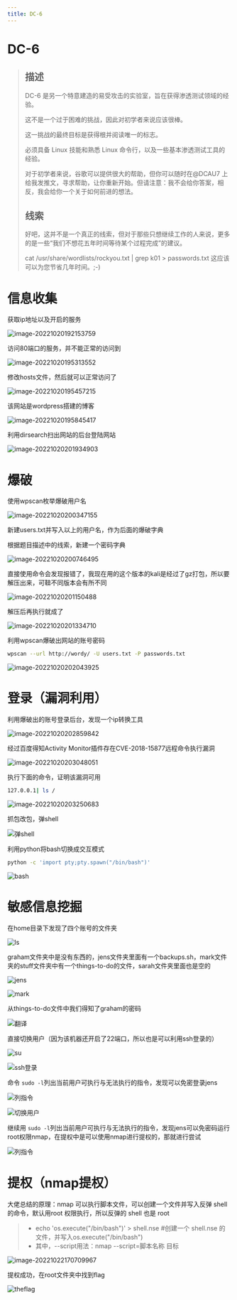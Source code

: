 ```yaml
---
title: DC-6
---
```

# DC-6

> ## 描述
>
> DC-6 是另一个特意建造的易受攻击的实验室，旨在获得渗透测试领域的经验。
>
> 这不是一个过于困难的挑战，因此对初学者来说应该很棒。
>
> 这一挑战的最终目标是获得根并阅读唯一的标志。
>
> 必须具备 Linux 技能和熟悉 Linux 命令行，以及一些基本渗透测试工具的经验。
>
> 对于初学者来说，谷歌可以提供很大的帮助，但你可以随时在@DCAU7 上给我发推文，寻求帮助，让你重新开始。但请注意：我不会给你答案，相反，我会给你一个关于如何前进的想法。
>
> ## 线索
>
> 好吧，这并不是一个真正的线索，但对于那些只想继续工作的人来说，更多的是一些“我们不想花五年时间等待某个过程完成”的建议。
>
> cat /usr/share/wordlists/rockyou.txt | grep k01 > passwords.txt 这应该可以为您节省几年时间。;-)

# 信息收集

获取ip地址以及开启的服务

![image-20221020192153759](https://alpha-blog-1300014916.cos.ap-guangzhou.myqcloud.com/img/image-20221020192153759.png)

访问80端口的服务，并不能正常的访问到

![image-20221020195313552](https://alpha-blog-1300014916.cos.ap-guangzhou.myqcloud.com/img/image-20221020195313552.png)

修改hosts文件，然后就可以正常访问了

![image-20221020195457215](https://alpha-blog-1300014916.cos.ap-guangzhou.myqcloud.com/img/image-20221020195457215.png)

该网站是wordpress搭建的博客

![image-20221020195845417](https://alpha-blog-1300014916.cos.ap-guangzhou.myqcloud.com/img/image-20221020195845417.png)

利用dirsearch扫出网站的后台登陆网站

![image-20221020201934903](https://alpha-blog-1300014916.cos.ap-guangzhou.myqcloud.com/img/image-20221020201934903.png)

# 爆破

使用wpscan枚举爆破用户名

![image-20221020200347155](https://alpha-blog-1300014916.cos.ap-guangzhou.myqcloud.com/img/image-20221020200347155.png)

新建users.txt并写入以上的用户名，作为后面的爆破字典

根据题目描述中的线索，新建一个密码字典

![image-20221020200746495](https://alpha-blog-1300014916.cos.ap-guangzhou.myqcloud.com/img/image-20221020200746495.png)

直接使用命令会发现报错了，我现在用的这个版本的kali是经过了gz打包，所以要解压出来，可鞥不同版本会有所不同

![image-20221020201150488](https://alpha-blog-1300014916.cos.ap-guangzhou.myqcloud.com/img/image-20221020201150488.png)

解压后再执行就成了

![image-20221020201334710](https://alpha-blog-1300014916.cos.ap-guangzhou.myqcloud.com/img/image-20221020201334710.png)

利用wpscan爆破出网站的账号密码

```bash
wpscan --url http://wordy/ -U users.txt -P passwords.txt
```

![image-20221020202043925](https://alpha-blog-1300014916.cos.ap-guangzhou.myqcloud.com/img/image-20221020202043925.png)

# 登录（漏洞利用）

利用爆破出的账号登录后台，发现一个ip转换工具

![image-20221020202859842](https://alpha-blog-1300014916.cos.ap-guangzhou.myqcloud.com/img/image-20221020202859842.png)

经过百度得知Activity Monitor插件存在CVE-2018-15877远程命令执行漏洞

![image-20221020203048051](https://alpha-blog-1300014916.cos.ap-guangzhou.myqcloud.com/img/image-20221020203048051.png)

执行下面的命令，证明该漏洞可用

```bash
127.0.0.1| ls /
```

![image-20221020203250683](https://alpha-blog-1300014916.cos.ap-guangzhou.myqcloud.com/img/image-20221020203250683.png)

抓包改包，弹shell

![弹shell](https://alpha-blog-1300014916.cos.ap-guangzhou.myqcloud.com/img/image-20221020204106275.png)

利用python将bash切换成交互模式

```bash
python -c 'import pty;pty.spawn("/bin/bash")'
```

![bash](https://alpha-blog-1300014916.cos.ap-guangzhou.myqcloud.com/img/image-20221020204232671.png)

# 敏感信息挖掘

在home目录下发现了四个账号的文件夹

![ls](https://alpha-blog-1300014916.cos.ap-guangzhou.myqcloud.com/img/image-20221022163144399.png)

graham文件夹中是没有东西的，jens文件夹里面有一个backups.sh，mark文件夹的stuff文件夹中有一个things-to-do的文件，sarah文件夹里面也是空的

![jens](https://alpha-blog-1300014916.cos.ap-guangzhou.myqcloud.com/img/image-20221022163549105.png)

![mark](https://alpha-blog-1300014916.cos.ap-guangzhou.myqcloud.com/img/image-20221022163500101.png)

从things-to-do文件中我们得知了graham的密码

![翻译](https://alpha-blog-1300014916.cos.ap-guangzhou.myqcloud.com/img/image-20221022163809535.png)

直接切换用户（因为该机器还开启了22端口，所以也是可以利用ssh登录的）

![su](https://alpha-blog-1300014916.cos.ap-guangzhou.myqcloud.com/img/image-20221022164925248.png)

![ssh登录](https://alpha-blog-1300014916.cos.ap-guangzhou.myqcloud.com/img/image-20221022171716365.png)

命令 `sudo -l`列出当前用户可执行与无法执行的指令，发现可以免密登录jens

![列指令](https://alpha-blog-1300014916.cos.ap-guangzhou.myqcloud.com/img/image-20221022170024694.png)

![切换用户](https://alpha-blog-1300014916.cos.ap-guangzhou.myqcloud.com/img/image-20221022165644469.png)

继续用 `sudo -l`列出当前用户可执行与无法执行的指令，发现jens可以免密码运行root权限nmap，在提权中是可以使用nmap进行提权的，那就进行尝试

![列指令](https://alpha-blog-1300014916.cos.ap-guangzhou.myqcloud.com/img/image-20221022165805933.png)

# 提权（nmap提权）

大佬总结的原理：nmap 可以执行脚本文件，可以创建一个文件并写入反弹 shell 的命令，默认用root 权限执行，所以反弹的 shell 也是 root

> - echo 'os.execute("/bin/bash")' > shell.nse #创建一个 shell.nse 的文件，并写入os.execute("/bin/bash")
> - 其中，--script用法：nmap --script=脚本名称 目标

![image-20221022170709967](https://alpha-blog-1300014916.cos.ap-guangzhou.myqcloud.com/img/image-20221022170709967.png)

提权成功，在root文件夹中找到flag

![theflag](https://alpha-blog-1300014916.cos.ap-guangzhou.myqcloud.com/img/image-20221022171435028.png)
